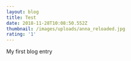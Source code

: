 ```yaml
---
layout: blog
title: Test
date: 2018-11-28T10:08:50.552Z
thumbnail: /images/uploads/anna_reloaded.jpg
rating: '1'
---
```

My first blog entry
